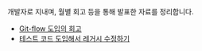 개발자로 지내며, 월별 회고 등을 통해 발표한 자료를 정리합니다.

-  [Git-flow 도입의 회고](git_flow/README.md)
-  [테스트 코드 도입해서 레거시 수정하기](JUnit/README.md)

